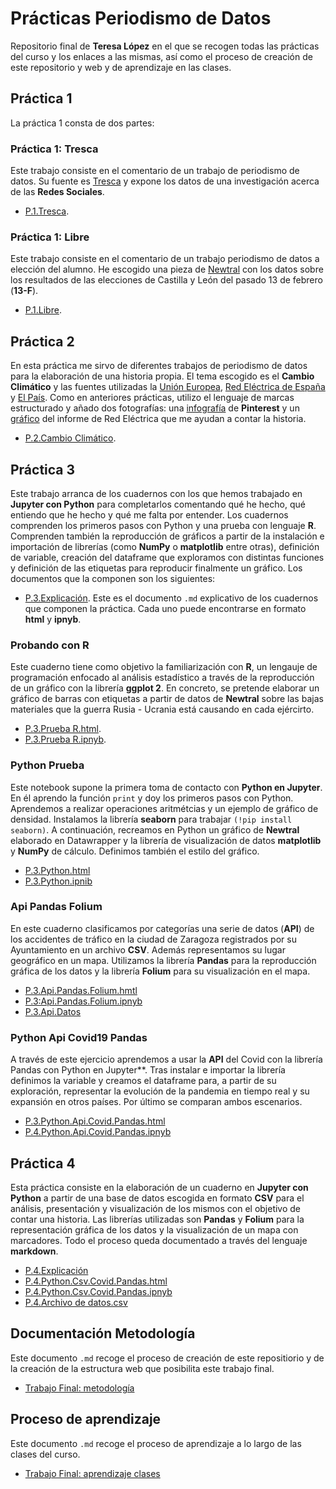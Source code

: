 # Prácticas Periodismo de Datos
Repositorio final de **Teresa López** en el que se recogen todas las prácticas del curso y los enlaces a las mismas, así como el proceso de creación de este repositorio y web y de aprendizaje en las clases.
 ## Práctica 1
La práctica 1 consta de dos partes:
### Práctica 1: Tresca
 Este trabajo consiste en el comentario de un trabajo de periodismo de datos. Su fuente es [Tresca](https://trescaproject.eu/2021/10/07/are-social-media-harmful-yes-say-most-europeans-but-its-complicated/) y expone los datos de una investigación acerca de las **Redes Sociales**.
- [P.1.Tresca](https://github.com/Pontedatos/teresa-lopez-lopez/blob/main/practica-1-tresca.md).
 ### Práctica 1: Libre
Este trabajo consiste en el comentario de un trabajo periodismo de datos a elección del alumno. He escogido una pieza de [Newtral](https://www.newtral.es/pp-vox-resultados-elecciones-castilla-leon/20220214/) con los datos sobre los resultados de las elecciones de Castilla y León del pasado 13 de febrero (**13-F**).
- [P.1.Libre](https://github.com/Pontedatos/teresa-lopez-lopez/blob/main/practica-1-libre.md).
## Práctica 2
En esta práctica me sirvo de diferentes trabajos de periodismo de datos para la elaboración de una historia propia. El tema escogido es el **Cambio Climático** y las fuentes utilizadas la [Unión Europea](https://op.europa.eu/en/publication-detail/-/publication/b9a25ba4-9ef6-11ea-9d2d-01aa75ed71a1/language-), [Red Eléctrica de España](https://www.pv-magazine.es/2021/03/16/record-historico-de-produccion-renovable-en-2020-que-supuso-el-44-de-la-generacion/) y [El País](https://elpais.com/clima-y-medio-ambiente/cambio-climatico/2021-11-07/como-sera-2060-el-mapa-con-nuestros-posibles-futuros-climaticos.html). Como en anteriores prácticas, utilizo el lenguaje de marcas estructurado y añado dos fotografías: una [infografía](https://i.pinimg.com/originals/39/a1/1d/39a11ddcc1817b1fbeffbf2ef7819b5e.jpg) de **Pinterest** y un [gráfico](https://www.energias-renovables.com/ficheroenergias/fotos/agenda/original/c/coberturadelademanda2020.jpg) del informe de Red Eléctrica que me ayudan a contar la historia.
- [P.2.Cambio Climático](https://github.com/Pontedatos/teresa-lopez-lopez/blob/main/practica-2.md).
## Práctica 3
Este trabajo arranca de los cuadernos con los que hemos trabajado en **Jupyter con Python** para completarlos comentando qué he hecho, qué entiendo que he hecho y qué me falta por entender. Los cuadernos comprenden los primeros pasos con Python y una prueba con lenguaje **R**. Comprenden también la reproducción de gráficos a partir de la instalación e importación de librerías (como **NumPy** o **matplotlib** entre otras), definición de variable, creación del dataframe que exploramos con distintas funciones y definición de las etiquetas para reproducir finalmente un gráfico. Los documentos que la componen son los siguientes:
- [P.3.Explicación](https://github.com/Pontedatos/teresa-lopez-lopez/blob/main/practica-3.md).
Este es el documento `.md` explicativo de los cuadernos que componen la práctica. Cada uno puede encontrarse en formato **html** y **ipnyb**.
### Probando con R
Este cuaderno tiene como objetivo la familiarización con **R**, un lengauje de programación enfocado al análisis estadístico a través de la reproducción de un gráfico con la librería **ggplot 2**. En concreto, se pretende elaborar un gráfico de barras con etiquetas a partir de datos de **Newtral** sobre las bajas materiales que la guerra Rusia - Ucrania está causando en cada ejércirto.
- [P.3.Prueba R.html](https://github.com/Pontedatos/teresa-lopez-lopez/blob/main/probando-con-r.html).
- [P.3.Prueba R.ipnyb](https://github.com/Pontedatos/teresa-lopez-lopez/blob/main/probando-con-r.ipynb).
### Python Prueba 
Este notebook supone la primera toma de contacto con **Python en Jupyter**. En él aprendo la función `print` y doy los primeros pasos con Python. Aprendemos a realizar operaciones aritmétcias y un ejemplo de gráfico de densidad. Instalamos la librería **seaborn** para trabajar `(!pip install seaborn)`. A continuación, recreamos en Python un gráfico de **Newtral** elaborado en Datawrapper y la librería de visualización de datos **matplotlib** y **NumPy** de cálculo. Definimos también el estilo del gráfico.
- [P.3.Python.html](https://github.com/Pontedatos/teresa-lopez-lopez/blob/main/python-prueba.html)
- [P.3.Python.ipnib](https://github.com/Pontedatos/teresa-lopez-lopez/blob/main/python-prueba.ipynb)
### Api Pandas Folium 
En este cuaderno clasificamos por categorías una serie de datos (**API**) de los accidentes de tráfico en la ciudad de Zaragoza registrados por su Ayuntamiento en un archivo **CSV**. Además representamos su lugar geográfico en un mapa. Utilizamos la librería **Pandas** para la reproducción gráfica de los datos y la librería **Folium** para su visualización en el mapa.
- [P.3.Api.Pandas.Folium.hmtl](https://github.com/Pontedatos/teresa-lopez-lopez/blob/main/api-pandas-folium.html)
- [P.3:Api.Pandas.Folium.ipnyb](https://github.com/Pontedatos/teresa-lopez-lopez/blob/main/api-pandas-folium.ipynb)
- [P.3.Api.Datos](https://github.com/Pontedatos/teresa-lopez-lopez/blob/main/archivo-datos-practica-3.csv)
### Python Api Covid19 Pandas
A través de este ejercicio aprendemos a usar la **API** del Covid con la librería Pandas con Python en Jupyter**. Tras instalar e importar la librería definimos la variable y creamos el dataframe para, a partir de su exploración, representar la evolución de la pandemia en tiempo real y su expansión en otros países. Por último se comparan ambos escenarios.
- [P.3.Python.Api.Covid.Pandas.html](https://github.com/Pontedatos/teresa-lopez-lopez/blob/main/python-api-covid19-pandas.html)
- [P.4.Python.Api.Covid.Pandas.ipnyb](https://github.com/Pontedatos/teresa-lopez-lopez/blob/main/python-api-covid19-pandas.ipynb)
 ## Práctica 4
Esta práctica consiste en la elaboración de un cuaderno en **Jupyter con Python** a partir de una base de datos escogida en formato **CSV** para el análisis, presentación y visualización de los mismos con el objetivo de contar una historia. Las librerías utilizadas son **Pandas** y **Folium** para la representación gráfica de los datos y la visualización de un mapa con marcadores. Todo el proceso queda documentado a través del lenguaje **markdown**.
- [P.4.Explicación](https://github.com/Pontedatos/teresa-lopez-lopez/blob/main/practica-4.md)
- [P.4.Python.Csv.Covid.Pandas.html](https://github.com/Pontedatos/teresa-lopez-lopez/blob/main/python-csv-covid19-pandas-.html)
- [P.4.Python.Csv.Covid.Pandas.ipnyb](https://github.com/Pontedatos/teresa-lopez-lopez/blob/main/python-prueba.ipynb)
- [P.4.Archivo de datos.csv](https://github.com/Pontedatos/teresa-lopez-lopez/blob/main/archivo-datos-practica-3.csv)
## Documentación Metodología
Este documento `.md` recoge el proceso de creación de este repositiorio y de la creación de la estructura web que posibilita este trabajo final.
- [Trabajo Final: metodología ](https://github.com/Pontedatos/teresa-lopez-lopez/metodologia.md)
## Proceso de aprendizaje
Este documento `.md` recoge el proceso de aprendizaje a lo largo de las clases del curso.
- [Trabajo Final: aprendizaje clases](https://github.com/Pontedatos/teresa-lopez-lopez/resumen.md)
